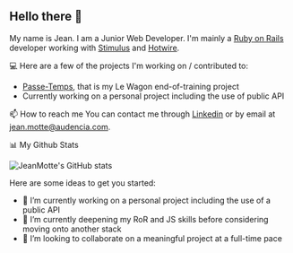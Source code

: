## Hello there 👋

My name is Jean. I am a Junior Web Developer.
I'm mainly a [Ruby on Rails](https://rubyonrails.org/) developer working with [Stimulus](https://stimulus.hotwired.dev/) and [Hotwire](https://hotwired.dev/).

💻 Here are a few of the projects I'm working on / contributed to:
- [Passe-Temps](www.passe-temps.com), that is my Le Wagon end-of-training project
- Currently working on a personal project including the use of public API

📫 How to reach me
You can contact me through [Linkedin](https://www.linkedin.com/in/jean-motte/) or by email at <jean.motte@audencia.com>.

📊 My Github Stats <br>

![JeanMotte's GitHub stats](https://github-readme-stats.vercel.app/api?username=JeanMotte&show_icons=true&theme=tokyonight) <br>

Here are some ideas to get you started:

- 🔭 I’m currently working on a personal project including the use of a public API
- 🌱 I’m currently deepening my RoR and JS skills before considering moving onto another stack
- 👯 I’m looking to collaborate on a meaningful project at a full-time pace 
